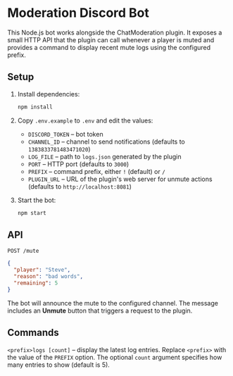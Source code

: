 # Moderation Discord Bot

This Node.js bot works alongside the ChatModeration plugin.
It exposes a small HTTP API that the plugin can call whenever a player is muted
and provides a command to display recent mute logs using the configured prefix.

## Setup

1. Install dependencies:
   ```bash
   npm install
   ```
2. Copy `.env.example` to `.env` and edit the values:
   - `DISCORD_TOKEN` – bot token
   - `CHANNEL_ID` – channel to send notifications (defaults to `1383833781483471020`)
   - `LOG_FILE` – path to `logs.json` generated by the plugin
   - `PORT` – HTTP port (defaults to `3000`)
   - `PREFIX` – command prefix, either `!` (default) or `/`
   - `PLUGIN_URL` – URL of the plugin's web server for unmute actions (defaults to `http://localhost:8081`)

3. Start the bot:
   ```bash
   npm start
   ```

## API

`POST /mute`
```json
{
  "player": "Steve",
  "reason": "bad words",
  "remaining": 5
}
```

The bot will announce the mute to the configured channel.
The message includes an **Unmute** button that triggers a request to the plugin.

## Commands

`<prefix>logs [count]` – display the latest log entries. Replace `<prefix>` with the value of the `PREFIX` option. The optional `count`
argument specifies how many entries to show (default is 5).
